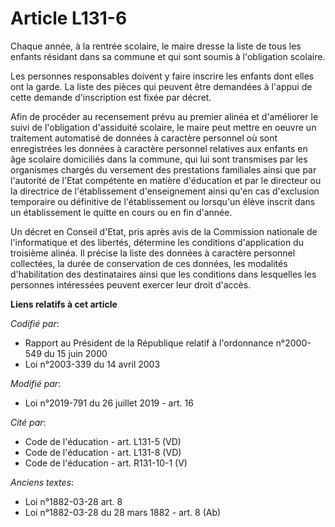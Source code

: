 # Article L131-6

Chaque année, à la rentrée scolaire, le maire dresse la liste de tous les enfants résidant dans sa commune et qui sont soumis
à l'obligation scolaire.

Les personnes responsables doivent y faire inscrire les enfants dont elles ont la garde. La liste des pièces qui peuvent être
demandées à l'appui de cette demande d'inscription est fixée par décret.

Afin de procéder au recensement prévu au premier alinéa et d'améliorer le suivi de l'obligation d'assiduité scolaire, le
maire peut mettre en oeuvre un traitement automatisé de données à caractère personnel où sont enregistrées les données à
caractère personnel relatives aux enfants en âge scolaire domiciliés dans la commune, qui lui sont transmises par les
organismes chargés du versement des prestations familiales ainsi que par l'autorité de l'Etat compétente en matière
d'éducation et par le directeur ou la directrice de l'établissement d'enseignement ainsi qu'en cas d'exclusion temporaire ou
définitive de l'établissement ou lorsqu'un élève inscrit dans un établissement le quitte en cours ou en fin d'année.

Un décret en Conseil d'Etat, pris après avis de la Commission nationale de l'informatique et des libertés, détermine les
conditions d'application du troisième alinéa. Il précise la liste des données à caractère personnel collectées, la durée de
conservation de ces données, les modalités d'habilitation des destinataires ainsi que les conditions dans lesquelles les
personnes intéressées peuvent exercer leur droit d'accès.

**Liens relatifs à cet article**

_Codifié par_:

  - Rapport au Président de la République relatif à l'ordonnance n°2000-549 du 15 juin 2000
  - Loi n°2003-339 du 14 avril 2003

_Modifié par_:

  - Loi n°2019-791 du 26 juillet 2019 - art. 16

_Cité par_:

  - Code de l'éducation - art. L131-5 (VD)
  - Code de l'éducation - art. L131-8 (VD)
  - Code de l'éducation - art. R131-10-1 (V)

_Anciens textes_:

  - Loi n°1882-03-28 art. 8
  - Loi n°1882-03-28 du 28 mars 1882 - art. 8 (Ab)
